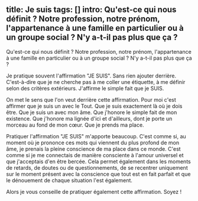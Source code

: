 title: Je suis
tags: []
intro: Qu'est-ce qui nous définit ? Notre profession, notre prénom, l'appartenance à une famille en particulier ou à un groupe social ? N'y a-t-il pas plus que ça ?
---
Qu'est-ce qui nous définit ? Notre profession, notre prénom, l'appartenance à une famille en particulier ou à un groupe social ? N'y a-t-il pas plus que ça ?

Je pratique souvent l'affirmation "JE SUIS". Sans rien ajouter derrière. C'est-à-dire que je ne cherche pas à me coller une étiquette, à me définir selon des critères extérieurs. J'affirme le simple fait que je SUIS.

On met le sens que l'on veut derrière cette affirmation. Pour moi c'est affirmer que je suis un avec le Tout. Que je suis exactement là où je dois être. Que je suis un avec mon âme. Que j'honore le simple fait de mon existence. Que j'honore ma lignée d'ici et d'ailleurs, dont je porte un morceau au fond de mon cœur. Que je prends ma place.

Pratiquer l'affirmation "JE SUIS" m'apporte beaucoup. C'est comme si, au moment où je prononce ces mots qui viennent du plus profond de mon âme, je prenais la pleine conscience de ma place dans ce monde. C'est comme si je me connectais de manière consciente à l'amour universel et que j'acceptais d'en être bercée. Cela permet également dans les moments de retards, de doutes ou de questionnements, de se recentrer uniquement sur le moment présent avec la conscience que tout est en fait parfait et que le dénouement de chaque situation l'est également.

Alors je vous conseille de pratiquer également cette affirmation. Soyez !
